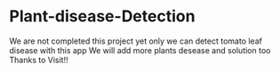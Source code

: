 # Plant-disease-Detection
We are not completed this project yet only we can detect tomato leaf disease with this app
We will add more plants desease and solution too
Thanks to Visit!!
